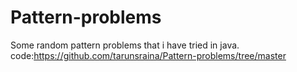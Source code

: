 # Pattern-problems
Some random pattern problems that i have tried in java.
code:https://github.com/tarunsraina/Pattern-problems/tree/master
